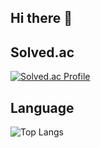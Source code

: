 ## Hi there 👋

<!--
**junseo0421/junseo0421** is a ✨ _special_ ✨ repository because its `README.md` (this file) appears on your GitHub profile.

Here are some ideas to get you started:

- 🔭 I’m currently working on ...
- 🌱 I’m currently learning ...
- 👯 I’m looking to collaborate on ...
- 🤔 I’m looking for help with ...
- 💬 Ask me about ...
- 📫 How to reach me: ...
- 😄 Pronouns: ...
- ⚡ Fun fact: ...
-->

## Solved.ac
[![Solved.ac Profile](http://mazassumnida.wtf/api/generate_badge?boj=jmdmk9st)](https://solved.ac/jmdmk9st)

## Language
![Top Langs](https://github-readme-stats.vercel.app/api/top-langs/?username=junseo0421&layout=compact&theme=highcontrast)


